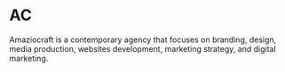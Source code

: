 # AC
Amaziocraft is a contemporary agency that focuses on branding, design, media production, websites development, marketing strategy, and digital marketing.

